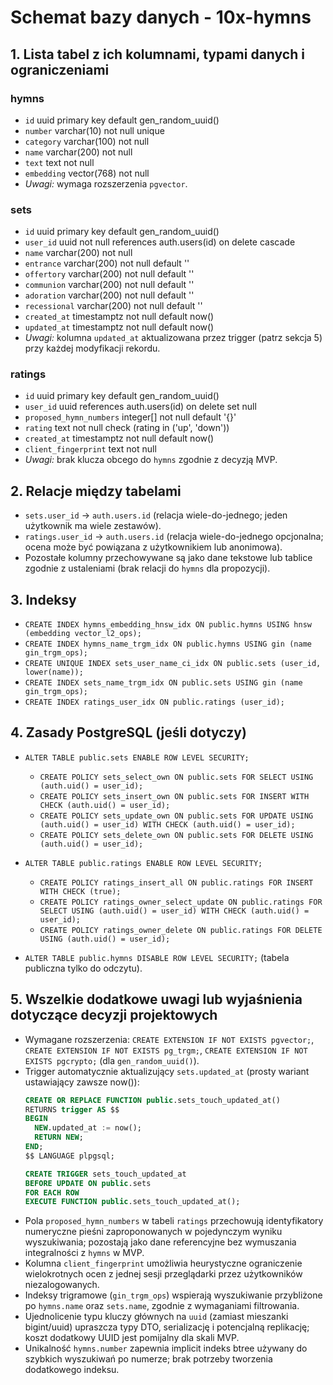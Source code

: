 # Schemat bazy danych - 10x-hymns

## 1. Lista tabel z ich kolumnami, typami danych i ograniczeniami

### hymns
  - `id` uuid primary key default gen_random_uuid()
  - `number` varchar(10) not null unique
  - `category` varchar(100) not null
  - `name` varchar(200) not null
  - `text` text not null
  - `embedding` vector(768) not null
  - *Uwagi:* wymaga rozszerzenia `pgvector`.

### sets
  - `id` uuid primary key default gen_random_uuid()
  - `user_id` uuid not null references auth.users(id) on delete cascade
  - `name` varchar(200) not null
  - `entrance` varchar(200) not null default ''
  - `offertory` varchar(200) not null default ''
  - `communion` varchar(200) not null default ''
  - `adoration` varchar(200) not null default ''
  - `recessional` varchar(200) not null default ''
  - `created_at` timestamptz not null default now()
  - `updated_at` timestamptz not null default now()
  - *Uwagi:* kolumna `updated_at` aktualizowana przez trigger (patrz sekcja 5) przy każdej modyfikacji rekordu.

### ratings
  - `id` uuid primary key default gen_random_uuid()
  - `user_id` uuid references auth.users(id) on delete set null
  - `proposed_hymn_numbers` integer[] not null default '{}'
  - `rating` text not null check (rating in ('up', 'down'))
  - `created_at` timestamptz not null default now()
  - `client_fingerprint` text not null
  - *Uwagi:* brak klucza obcego do `hymns` zgodnie z decyzją MVP.

## 2. Relacje między tabelami

- `sets.user_id` → `auth.users.id` (relacja wiele-do-jednego; jeden użytkownik ma wiele zestawów).
- `ratings.user_id` → `auth.users.id` (relacja wiele-do-jednego opcjonalna; ocena może być powiązana z użytkownikiem lub anonimowa).
- Pozostałe kolumny przechowywane są jako dane tekstowe lub tablice zgodnie z ustaleniami (brak relacji do `hymns` dla propozycji).

## 3. Indeksy

- `CREATE INDEX hymns_embedding_hnsw_idx ON public.hymns USING hnsw (embedding vector_l2_ops);`
- `CREATE INDEX hymns_name_trgm_idx ON public.hymns USING gin (name gin_trgm_ops);`
- `CREATE UNIQUE INDEX sets_user_name_ci_idx ON public.sets (user_id, lower(name));`
- `CREATE INDEX sets_name_trgm_idx ON public.sets USING gin (name gin_trgm_ops);`
- `CREATE INDEX ratings_user_idx ON public.ratings (user_id);`

## 4. Zasady PostgreSQL (jeśli dotyczy)

- `ALTER TABLE public.sets ENABLE ROW LEVEL SECURITY;`
    - `CREATE POLICY sets_select_own ON public.sets FOR SELECT USING (auth.uid() = user_id);`
    - `CREATE POLICY sets_insert_own ON public.sets FOR INSERT WITH CHECK (auth.uid() = user_id);`
    - `CREATE POLICY sets_update_own ON public.sets FOR UPDATE USING (auth.uid() = user_id) WITH CHECK (auth.uid() = user_id);`
    - `CREATE POLICY sets_delete_own ON public.sets FOR DELETE USING (auth.uid() = user_id);`

- `ALTER TABLE public.ratings ENABLE ROW LEVEL SECURITY;`
    - `CREATE POLICY ratings_insert_all ON public.ratings FOR INSERT WITH CHECK (true);`
    - `CREATE POLICY ratings_owner_select_update ON public.ratings FOR SELECT USING (auth.uid() = user_id) WITH CHECK (auth.uid() = user_id);`
    - `CREATE POLICY ratings_owner_delete ON public.ratings FOR DELETE USING (auth.uid() = user_id);`

- `ALTER TABLE public.hymns DISABLE ROW LEVEL SECURITY;` (tabela publiczna tylko do odczytu).

## 5. Wszelkie dodatkowe uwagi lub wyjaśnienia dotyczące decyzji projektowych

- Wymagane rozszerzenia: `CREATE EXTENSION IF NOT EXISTS pgvector;`, `CREATE EXTENSION IF NOT EXISTS pg_trgm;`, `CREATE EXTENSION IF NOT EXISTS pgcrypto;` (dla `gen_random_uuid()`).
- Trigger automatycznie aktualizujący `sets.updated_at` (prosty wariant ustawiający zawsze now()):
    ```sql
    CREATE OR REPLACE FUNCTION public.sets_touch_updated_at()
    RETURNS trigger AS $$
    BEGIN
      NEW.updated_at := now();
      RETURN NEW;
    END;
    $$ LANGUAGE plpgsql;

    CREATE TRIGGER sets_touch_updated_at
    BEFORE UPDATE ON public.sets
    FOR EACH ROW
    EXECUTE FUNCTION public.sets_touch_updated_at();
    ```
- Pola `proposed_hymn_numbers` w tabeli `ratings` przechowują identyfikatory numeryczne pieśni zaproponowanych w pojedynczym wyniku wyszukiwania; pozostają jako dane referencyjne bez wymuszania integralności z `hymns` w MVP.
- Kolumna `client_fingerprint` umożliwia heurystyczne ograniczenie wielokrotnych ocen z jednej sesji przeglądarki przez użytkowników niezalogowanych.
- Indeksy trigramowe (`gin_trgm_ops`) wspierają wyszukiwanie przybliżone po `hymns.name` oraz `sets.name`, zgodnie z wymaganiami filtrowania.
- Ujednolicenie typu kluczy głównych na `uuid` (zamiast mieszanki bigint/uuid) upraszcza typy DTO, serializację i potencjalną replikację; koszt dodatkowy UUID jest pomijalny dla skali MVP.
- Unikalność `hymns.number` zapewnia implicit indeks btree używany do szybkich wyszukiwań po numerze; brak potrzeby tworzenia dodatkowego indeksu.
